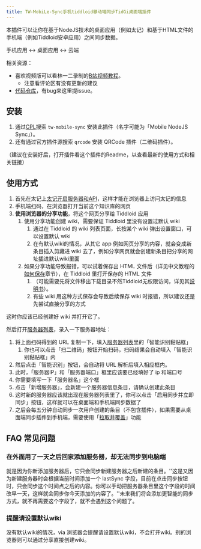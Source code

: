 ```yaml
---
title: TW-MobiLe-Sync手机tiddloid移动端同步TidGi桌面端插件
---
```


本插件可以让你在基于NodeJS技术的桌面应用（例如太记）和基于HTML文件的手机端（例如Tiddloid安卓应用）之间同步数据。

手机应用 ↔ 桌面应用 ↔ 云端

相关资源：

* 喜欢视频版可以看林一二录制的[B站视频教程](https://www.bilibili.com/video/BV1Wg411r7Yu/?spm_id_from=333.999.0.0)。
    * 注意看评论区有没有更新的建议
* [代码仓库](https://github.com/tiddly-gittly/tw-mobile-sync)，有bug来这里提issue。

## 安装

1. 通过[CPL](安装CPL插件源)搜索 `tw-mobile-sync` 安装此插件（名字可能为「Mobile NodeJS Sync」）。
1. 还有通过官方插件源搜索 `qrcode` 安装 QRCode 插件（二维码插件）。

（建议在安装好后，打开插件看这个插件的Readme，以查看最新的使用方式和相关链接）

## 使用方式

1. 首先在太记上[太记开启服务器和API](#%E5%A4%AA%E8%AE%B0%E5%BC%80%E5%90%AF%E6%9C%8D%E5%8A%A1%E5%99%A8%E5%92%8CAPI)，这样才能在浏览器上访问太记的信息
1. 手机端扫码，在浏览器打开当前这个知识库的网页
1. **使用浏览器的分享功能**，将这个网页分享给 Tiddloid 应用
    1. 使用分享功能创建 wiki，需要保证 Tiddloid 里没有设置过默认 wiki
        1. 通过在 Tiddloid 的 wiki 列表页面，长按某个 wiki 弹出设置窗口，可以设置默认 wiki
        1. 在有默认wiki的情况，从其它 app 例如网页分享的内容，就会变成新条目插入剪藏进 wiki 去了，例如分享网页就会创建新条目把分享的网址插进默认wiki里面
    1. 如果分享功能导致报错，可以试着保存出 HTML 文件后（详见中文教程的[如何保存](https://tw-cn.netlify.app/#TiddlyGit%E5%A4%AA%E8%AE%B0)章节），在 Tiddloid 里打开保存的 HTML 文件
        1. （可能需要先将文件移出下载目录不然Tiddloid无权限访问，详见其[说明书](https://github.com/donmor/Tiddloid)）。
        1. 有些 wiki 用这种方式保存会导致后续保存 wiki 时报错，所以建议还是先尝试直接分享的方式

这时你应该已经创建好 wiki 并打开它了。

然后打开[服务器列表]($:/plugins/linonetwo/tw-mobile-sync/ui/ServerList)，录入一下服务器地址：

1. 将上面扫码得到的 URL 复制一下，填入[服务器列表]($:/plugins/linonetwo/tw-mobile-sync/ui/ServerList)里的「智能识别黏贴框」
    1. 你也可以点击「扫二维码」按钮开始扫码，扫码结果会自动填入「智能识别黏贴框」内
1. 然后点击「智能识别」按钮，会自动将 URL 解析后填入相应框内。
1. 此时，「服务器IP」和「服务器端口」框里应该要已经填好了 ip 和端口号
1. 你需要填写一下「服务器名」这个框
1. 点击「新增服务器」，会新建一个服务器信息条目，请确认创建此条目
1. 这时新的服务器应该就出现在服务器列表里了，你可以点击「启用同步并立即同步」按钮，这样就可以在桌面端和手机端同步数据了
1. 之后会每五分钟自动同步一次用户创建的条目（不包含插件），如果需要从桌面端同步插件到手机端，需要使用「[拉取并覆盖]($:/plugins/linonetwo/tw-mobile-sync/ui/DownloadFullHtml)」功能

## FAQ 常见问题

### 在外面用了一天之后回家添加服务器，却无法同步到电脑端

就是因为你新添加服务器后，它只会同步新建服务器之后新建的条目。''这是又因为新建服务器时会根据当前时间添加一个 lastSync 字段，目前在点击同步按钮时，只会同步这个时间点之后的内容。你可以手动把服务器条目里这个字段的时间改早一天，这样就会同步你今天添加的内容了。''未来我们将会添加更智能的同步方式，就不再需要这个字段了，就不会遇到这个问题了。

### 提醒请设置默认wiki

没有默认wiki的情况，via 浏览器会提醒请设置默认wiki，不会打开wiki。别的浏览器则可以通过分享直接创建wiki。